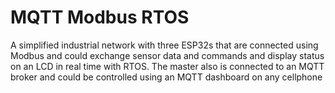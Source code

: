 # MQTT Modbus RTOS
 A simplified industrial network with three ESP32s that are connected using Modbus and could exchange sensor data and commands and display status on an LCD in real time with RTOS. The master also is connected to an MQTT broker and could be controlled using an MQTT dashboard on any cellphone
